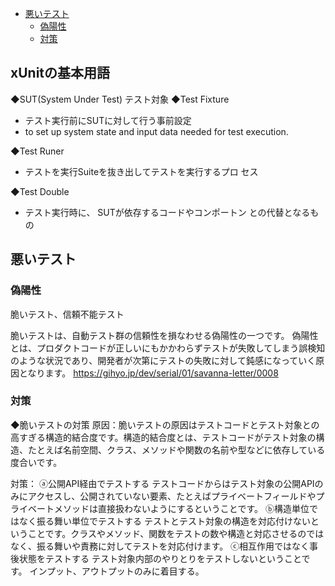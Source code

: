 - [悪いテスト](#悪いテスト)
  - [偽陽性](#偽陽性)
  - [対策](#対策)

## xUnitの基本用語
◆SUT(System Under Test)
    テスト対象
◆Test Fixture
- テスト実行前にSUTに対して行う事前設定
- to set up system state and input data needed for test execution.

◆Test Runer
- テストを実行Suiteを抜き出してテストを実行するプロ セス

◆Test Double
- テスト実行時に、 SUTが依存するコードやコンポートン との代替となるもの


## 悪いテスト
### 偽陽性
脆いテスト、信頼不能テスト

脆いテストは、自動テスト群の信頼性を損なわせる偽陽性の一つです。
偽陽性とは、プロダクトコードが正しいにもかかわらずテストが失敗してしまう誤検知のような状況であり、開発者が次第にテストの失敗に対して鈍感になっていく原因となります。
https://gihyo.jp/dev/serial/01/savanna-letter/0008

### 対策
◆脆いテストの対策
原因：脆いテストの原因はテストコードとテスト対象との高すぎる構造的結合度です。構造的結合度とは、テストコードがテスト対象の構造、たとえば名前空間、クラス、メソッドや関数の名前や型などに依存している度合いです。

対策：
ⓐ公開API経由でテストする
    テストコードからはテスト対象の公開APIのみにアクセスし、公開されていない要素、たとえばプライベートフィールドやプライベートメソッドは直接扱わないようにするということです。
ⓑ構造単位ではなく振る舞い単位でテストする
    テストとテスト対象の構造を対応付けないということです。クラスやメソッド、関数をテストの数や構造と対応させるのではなく、振る舞いや責務に対してテストを対応付けます。
ⓒ相互作用ではなく事後状態をテストする
    テスト対象内部のやりとりをテストしないということです。
    インプット、アウトプットのみに着目する。


